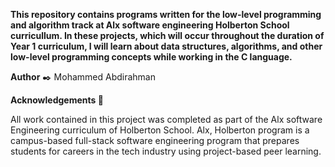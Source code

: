 **This repository contains programs written for the low-level programming and algorithm track at Alx software engineering Holberton School curricullum. In these projects, which will occur throughout the duration of Year 1 curriculum, I will learn about data structures, algorithms, and other low-level programming concepts while working in the C language.**


**Author** ✒️
Mohammed Abdirahman <RaymanMoha>
  
**Acknowledgements 🙏**

  All work contained in this project was completed as part of the Alx software Engineering curriculum of Holberton School. Alx, Holberton program is a campus-based full-stack software engineering program that prepares students for careers in the tech industry using project-based peer learning.
